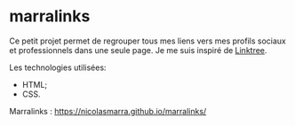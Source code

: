 # marralinks

Ce petit projet permet de regrouper tous mes liens vers mes profils sociaux et professionnels dans une seule page.
Je me suis inspiré de [Linktree](https://linktr.ee/nicolasmarra).

Les technologies utilisées: 

* HTML;
* CSS.

Marralinks : https://nicolasmarra.github.io/marralinks/
